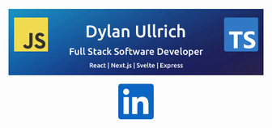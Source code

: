![Dylan Ullrich - GitHub Banner](./img/github-banner.png)

<div align="center">
<a href="https://www.linkedin.com/in/dsullrich/"><img src="./img/linkedin.svg" alt="linkedin logo"></a>
</div>
